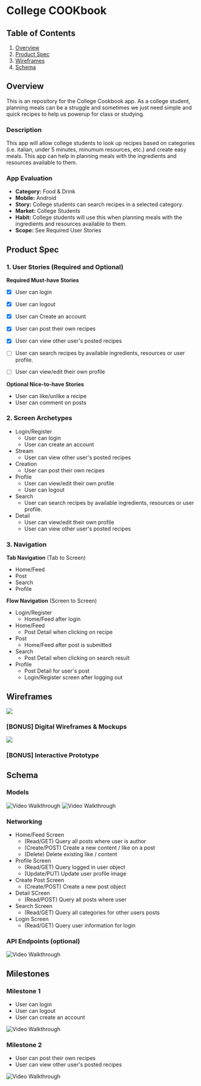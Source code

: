 # College COOKbook

## Table of Contents
1. [Overview](#Overview)
1. [Product Spec](#Product-Spec)
1. [Wireframes](#Wireframes)
2. [Schema](#Schema)

## Overview
This is an repository for the College Cookbook app. As a college student, planning meals can be a struggle and sometimes we just need simple and quick recipes to help us powerup for class or studying. 

### Description
This app will allow college students to look up recipes based on categories (i.e. italian, under 5 minutes, minumum resources, etc.) and create easy meals. This app can help  in planning meals with the ingredients and resources available to them.

### App Evaluation
- **Category:** Food & Drink
- **Mobile:** Android
- **Story:** College students can search recipes in a selected category. 
- **Market:** College Students
- **Habit:** College students will use this when planning meals with the ingredients and resources available to them.
- **Scope:** See Required User Stories

## Product Spec

### 1. User Stories (Required and Optional)

**Required Must-have Stories**

- [x] User can login
- [x] User can logout
- [x] User can Create an account
- [X] User can post their own recipes
- [X] User can view other user's posted recipes
- [ ] User can search recipes by available ingredients, resources or user profile.
- [ ] User can view/edit their own profile


**Optional Nice-to-have Stories**

* User can like/unlike a recipe
* User can comment on posts

### 2. Screen Archetypes
* Login/Register
    * User can login
    * User can create an account
* Stream
    * User can view other user's posted recipes
* Creation
    * User can post their own recipes
* Profile
    * User can view/edit their own profile
    * User can logout
* Search 
    * User can search recipes by available ingredients, resources or user profile.
* Detail
    * User can view/edit their own profile
    * User can view other user's posted recipes
   
### 3. Navigation

**Tab Navigation** (Tab to Screen)
* Home/Feed
* Post
* Search
* Profile

**Flow Navigation** (Screen to Screen)
* Login/Register
    * Home/Feed after login
* Home/Feed
    * Post Detail when clicking on recipe
* Post
    * Home/Feed after post is submitted
* Search
    * Post Detail when clicking on search result
* Profile
    * Post Detail for user's post
    * Login/Register screen after logging out 

## Wireframes
![](https://i.imgur.com/3d87g1L.jpg)

### [BONUS] Digital Wireframes & Mockups
![](https://i.imgur.com/mwG6On6.png)

### [BONUS] Interactive Prototype

## Schema 
### Models
<img src='model-post.png' width='' alt='Video Walkthrough' />
<img src='model-user.png' width='' alt='Video Walkthrough' />

### Networking
* Home/Feed Screen
   * (Read/GET) Query all posts where user is author
   * (Create/POST) Create a new content / like on a post
   * (Delete) Delete existing like / content
* Profile Screen
   * (Read/GET) Query logged in user object
   * (Update/PUT) Update user profile image
* Create Post Screen
   * (Create/POST) Create a new post object
* Detail SCreen
   * (Read/POST) Query all posts where user
* Search Screen 
   * (Read/GET) Query all categories for other users posts
* Login Screen
   * (Read/GET) Query user information for login
    
### API Endpoints (optional)
<img src='api.png' width='' alt='Video Walkthrough' />

## Milestones
### Milestone 1
- User can login
- User can logout
- User can create an account

<img src='walkthrough-1.gif' width='' alt='Video Walkthrough' />

### Milestone 2
- User can post their own recipes
- User can view other user's posted recipes
<img src='walkthrough-2.gif' width='' alt='Video Walkthrough' />

